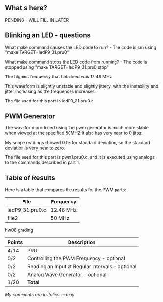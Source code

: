 ## What's here?
PENDING - WILL FILL IN LATER

## Blinking an LED - questions 
What make command causes the LED code to run?
    -   The code is ran using "make TARGET=ledP9_31.pru0"
    
What make command stops the LED code from running?
    -   The code is stopped using "make TARGET=ledP9_31.pru0 stop"
    
The highest frequency that I attained was 12.48 MHz    
    
This waveform is slightly unstable and slightly jittery, with the 
instability and jitter increasing as the frequences increases. 

The file used for this part is ledP9_31.pru0.c 

## PWM Generator
The waveform produced using the pwm generator is much more stable 
when viewed at the specified 50MHZ It also has very near to 0 
jitter. 

My scope readings showed 0.0s for standard deviation, so the 
standard deviation is very near to zero. 

The file used for this part is pwm1.pru0.c, and it is executed 
using analogs to the commands described in part 1. 

## Table of Results 
Here is a table that compares the results for the PWM parts:

|File|Frequency|
| --- | --- |
|ledP9_31.pru0.c|12.48 MHz|
|file2|50 MHz|

 hw08 grading

| Points      | Description |
| ----------- | ----------- |
| 4/14 | PRU
|  0/2 | Controlling the PWM Frequency - optional
|  0/2 | Reading an Input at Regular Intervals - optional
|  0/2 | Analog Wave Generator - optional
|1/20 | **Total**

*My comments are in italics. --may*
